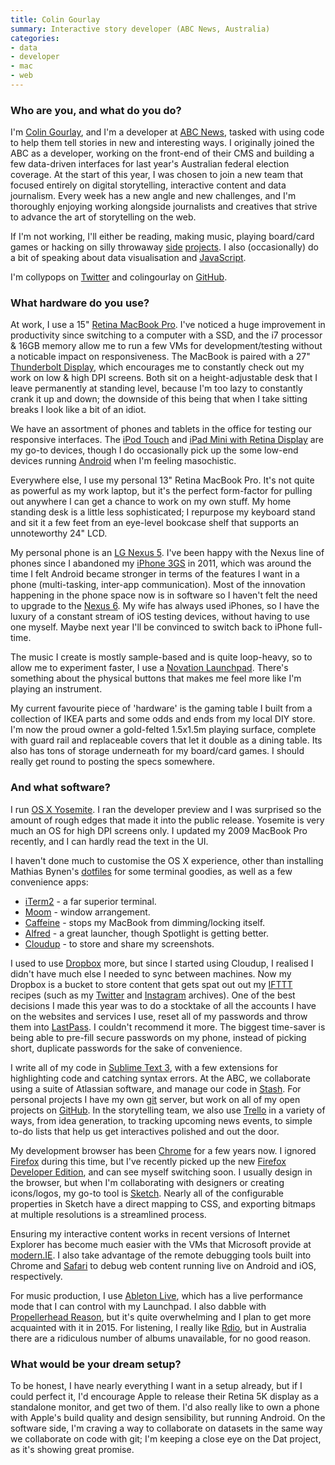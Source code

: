 ```yaml
---
title: Colin Gourlay
summary: Interactive story developer (ABC News, Australia)
categories:
- data
- developer
- mac
- web
---
```


### Who are you, and what do you do?

I'm [Colin Gourlay](http://colin-gourlay.com/ "Colin's website."), and I'm a developer at [ABC News](http://www.abc.net.au/news/ "The Australian news website."), tasked with using code to help them tell stories in new and interesting ways. I originally joined the ABC as a developer, working on the front-end of their CMS and building a few data-driven interfaces for last year's Australian federal election coverage. At the start of this year, I was chosen to join a new team that focused entirely on digital storytelling, interactive content and data journalism. Every week has a new angle and new challenges, and I'm thoroughly enjoying working alongside journalists and creatives that strive to advance the art of storytelling on the web.

If I'm not working, I'll either be reading, making music, playing board/card games or hacking on silly throwaway [side](http://js13kgames.com/entries/tile-score "Colin's tile-swapping web-based game.") [projects](http://namethatblue.com/ "Colin's blue-branded guessing game."). I also (occasionally) do a bit of speaking about data visualisation and [JavaScript][].

I'm collypops on [Twitter](http://twitter.com/collypops "Colin's Twitter account.") and colingourlay on [GitHub](http://github.com/colingourlay "Colin's GitHub account.").

### What hardware do you use?

At work, I use a 15" [Retina MacBook Pro][macbook-pro]. I've noticed a huge improvement in productivity since switching to a computer with a SSD, and the i7 processor & 16GB memory allow me to run a few VMs for development/testing without a noticable impact on responsiveness. The MacBook is paired with a 27" [Thunderbolt Display][thunderbolt-display], which encourages me to constantly check out my work on low & high DPI screens. Both sit on a height-adjustable desk that I leave permanently at standing level, because I'm too lazy to constantly crank it up and down; the downside of this being that when I take sitting breaks I look like a bit of an idiot.

We have an assortment of phones and tablets in the office for testing our responsive interfaces. The [iPod Touch][ipod-touch] and [iPad Mini with Retina Display][ipad-mini-2] are my go-to devices, though I do occasionally pick up the some low-end devices running [Android][] when I'm feeling masochistic.

Everywhere else, I use my personal 13" Retina MacBook Pro. It's not quite as powerful as my work laptop, but it's the perfect form-factor for pulling out anywhere I can get a chance to work on my own stuff. My home standing desk is a little less sophisticated; I repurpose my keyboard stand and sit it a few feet from an eye-level bookcase shelf that supports an unnoteworthy 24" LCD.

My personal phone is an [LG Nexus 5][nexus-5]. I've been happy with the Nexus line of phones since I abandoned my [iPhone 3GS][iphone-3gs] in 2011, which was around the time I felt Android became stronger in terms of the features I want in a phone (multi-tasking, inter-app communication). Most of the innovation happening in the phone space now is in software so I haven't felt the need to upgrade to the [Nexus 6][nexus-6]. My wife has always used iPhones, so I have the luxury of a constant stream of iOS testing devices, without having to use one myself. Maybe next year I'll be convinced to switch back to iPhone full-time.

The music I create is mostly sample-based and is quite loop-heavy, so to allow me to experiment faster, I use a [Novation Launchpad][launchpad]. There's something about the physical buttons that makes me feel more like I'm playing an instrument.

My current favourite piece of 'hardware' is the gaming table I built from a collection of IKEA parts and some odds and ends from my local DIY store. I'm now the proud owner a gold-felted 1.5x1.5m playing surface, complete with guard rail and replaceable covers that let it double as a dining table. Its also has tons of storage underneath for my board/card games. I should really get round to posting the specs somewhere.

### And what software?

I run [OS X Yosemite][macos]. I ran the developer preview and I was surprised so the amount of rough edges that made it into the public release. Yosemite is very much an OS for high DPI screens only. I updated my 2009 MacBook Pro recently, and I can hardly read the text in the UI.

I haven't done much to customise the OS X experience, other than installing Mathias Bynen's [dotfiles](https://github.com/mathiasbynens/dotfiles "Mathias' dotfiles on GitHub.") for some terminal goodies, as well as a few convenience apps:

* [iTerm2][] - a far superior terminal.
* [Moom][] - window arrangement.
* [Caffeine][] - stops my MacBook from dimming/locking itself.
* [Alfred][] - a great launcher, though Spotlight is getting better.
* [Cloudup][] - to store and share my screenshots.

I used to use [Dropbox][] more, but since I started using Cloudup, I realised I didn't have much else I needed to sync between machines. Now my Dropbox is a bucket to store content that gets spat out out my [IFTTT][] recipes (such as my [Twitter][] and [Instagram][instagram-ios] archives). One of the best decisions I made this year was to do a stocktake of all the accounts I have on the websites and services I use, reset all of my passwords and throw them into [LastPass][]. I couldn't recommend it more. The biggest time-saver is being able to pre-fill secure passwords on my phone, instead of picking short, duplicate passwords for the sake of convenience.

I write all of my code in [Sublime Text 3][sublime-text], with a few extensions for highlighting code and catching syntax errors. At the ABC, we collaborate using a suite of Atlassian software, and manage our code in [Stash][]. For personal projects I have my own [git][] server, but work on all of my open projects on [GitHub][]. In the storytelling team, we also use [Trello][] in a variety of ways, from idea generation, to tracking upcoming news events, to simple to-do lists that help us get interactives polished and out the door.

My development browser has been [Chrome][] for a few years now. I ignored [Firefox][] during this time, but I've recently picked up the new [Firefox Developer Edition][firefox-developer-edition], and can see myself switching soon. I usually design in the browser, but when I'm collaborating with designers or creating icons/logos, my go-to tool is [Sketch][]. Nearly all of the configurable properties in Sketch have a direct mapping to CSS, and exporting bitmaps at multiple resolutions is a streamlined process.

Ensuring my interactive content works in recent versions of Internet Explorer has become much easier with the VMs that Microsoft provide at [modern.IE][]. I also take advantage of the remote debugging tools built into Chrome and [Safari][] to debug web content running live on Android and iOS, respectively.

For music production, I use [Ableton Live][live], which has a live performance mode that I can control with my Launchpad. I also dabble with [Propellerhead Reason][reason], but it's quite overwhelming and I plan to get more acquainted with it in 2015. For listening, I really like [Rdio][], but in Australia there are a ridiculous number of albums unavailable, for no good reason.

### What would be your dream setup?

To be honest, I have nearly everything I want in a setup already, but if I could perfect it, I'd encourage Apple to release their Retina 5K display as a standalone monitor, and get two of them. I'd also really like to own a phone with Apple's build quality and design sensibility, but running Android. On the software side, I'm craving a way to collaborate on datasets in the same way we collaborate on code with git; I'm keeping a close eye on the Dat project, as it's showing great promise.

[ipod-touch]: https://www.apple.com/ipod-touch/ "It's like an iPhone, without the phone bit."
[iphone-3gs]: https://en.wikipedia.org/wiki/IPhone_3GS "A 3 megapixel smartphone."
[ipad-mini-2]: https://en.wikipedia.org/wiki/IPad_Mini_(2nd_generation) "A 7.9 inch tablet device with a Retina screen."
[nexus-5]: http://www.google.com/nexus/5/ "An Android smartphone."
[nexus-6]: http://www.google.com/nexus/6/ "A large Android phone/tablet."
[thunderbolt-display]: https://www.apple.com/displays/ "A Thunderbolt-powered monitor."
[macbook-pro]: https://www.apple.com/macbook-pro/ "A laptop."
[launchpad]: http://us.novationmusic.com/midi-controllers-digital-dj/launchpad "A controller for Ableton Live."
[reason]: https://www.propellerheads.se/reason "A virtual studio rack for creating music."
[rdio]: http://www.rdio.com/home/en-us/ "A music streaming service."
[iterm2]: http://iterm2.com/ "An alternative terminal application for Mac OS X."
[instagram-ios]: https://itunes.apple.com/us/app/instagram/id389801252 "A photo taking/sharing app."
[ifttt]: https://ifttt.com/ "A web service for applying rules to items, not unlike how you might filter your email."
[github]: https://github.com/ "A Git code repository service."
[git]: https://git-scm.com/ "A version control system."
[trello]: https://trello.com/ "A project management service."
[twitter]: https://twitter.com/ "An online micro-blogging platform."
[sublime-text]: http://www.sublimetext.com/ "A coder's text editor."
[safari]: https://www.apple.com/safari/ "A fast web browser."
[sketch]: https://www.sketchapp.com/ "A vector drawing application for Mac OS X."
[stash]: https://en.wikipedia.org/wiki/Stash_(software) "A web-based Git repository manager."
[android]: https://developers.google.com/android/?csw=1 "A mobile phone platform."
[alfred]: https://www.alfredapp.com/ "A launcher app for the Mac."
[firefox-developer-edition]: https://www.mozilla.org/en-US/firefox/developer/ "A browser aimed at web developers."
[firefox]: https://www.mozilla.org/en-US/firefox/new/ "A cross-platform open-source web browser."
[modern.ie]: https://developer.microsoft.com/en-us/microsoft-edge/tools/vms/ "A collection of tools and VMs for testing different versions of Internet Explorer."
[moom]: https://manytricks.com/moom/ "A Mac tool for taking control of window sizing/moving."
[macos]: https://en.wikipedia.org/wiki/MacOS "An operating system for Mac hardware."
[javascript]: https://en.wikipedia.org/wiki/JavaScript "An interpreted scripting language."
[chrome]: https://www.google.com/intl/en/chrome/browser/ "A WebKit-based browser, where each tab runs in its own thread."
[caffeine]: http://lightheadsw.com/caffeine/ "A Mac menubar application to keep your computer awake."
[cloudup]: https://cloudup.com/ "An file sharing service."
[dropbox]: https://www.dropbox.com/ "Online syncing and storage."
[lastpass]: https://lastpass.com/ "A password manager."
[live]: https://www.ableton.com/en/live/ "Musical creation software."
